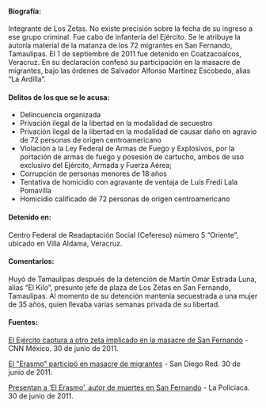 #### **Biografía:**

Integrante de Los Zetas. No existe precisión sobre la fecha de su ingreso a  ese grupo criminal. Fue cabo de infantería del Ejército.
Se le atribuye la autoría material de la matanza de los 72 migrantes en San Fernando, Tamaulipas. El 1 de septiembre de 2011 fue detenido en Coatzacoalcos, Veracruz. En su declaración confesó su participación en la masacre de migrantes, bajo las órdenes de Salvador Alfonso Martínez Escobedo, alias “La Ardilla”.


#### **Delitos de los que se le acusa:** 

* Delincuencia organizada
* Privación ilegal de la libertad en la modalidad de secuestro
* Privación ilegal de la libertad en la modalidad de causar daño en agravio de 72 personas de origen centroamericano
* Violación a la Ley Federal de Armas de Fuego y Explosivos, por la portación de armas de fuego y posesión de cartucho, ambos de uso exclusivo del Ejército, Armada y Fuerza Aérea;
* Corrupción de personas menores de 18 años
* Tentativa de homicidio con agravante de ventaja de Luis Fredi Lala Pomavilla
* Homicidio calificado de 72 personas de origen centroamericano

#### **Detenido en:**

Centro Federal de Readaptación Social (Cefereso) número 5 “Oriente”, ubicado en Villa Aldama, Veracruz.

#### **Comentarios:**

Huyó de Tamaulipas después de la detención de Martín Omar Estrada Luna, alias “El Kilo”, presunto jefe de plaza de Los Zetas en San Fernando, Tamaulipas. 
Al momento de su detención mantenía secuestrada a una mujer de 35 años, quien llevaba varias semanas privada de su libertad. 


#### **Fuentes:**

<a href="http://mexico.cnn.com/nacional/2011/06/30/el-ejercito-captura-a-otro-zeta-en-relacion-con-la-masacre-de-san-fernando" target="_blank">El Ejército captura a otro zeta implicado en la masacre de San Fernando</a> - CNN México. 30 de junio de 2011.

<a href="http://www.sandiegored.com/noticias/14472/El-Erasmo-participo-en-masacre-de-migrantes/" target="_blank">El "Erasmo" participó en masacre de migrantes</a> - San Diego Red. 30 de junio de 2011.

<a href="http://www.lapoliciaca.com/nota-roja/presentan-a-el-erasmo-autor-de-muertes-en-san-fernando/" target="_blank">Presentan a ‘El Erasmo’, autor de muertes en San Fernando</a> - La Policiaca. 30 de junio de 2011.



